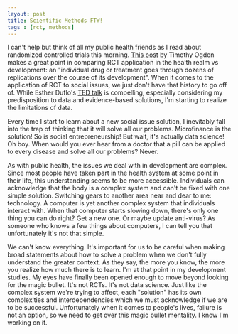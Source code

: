 ```yaml
---
layout: post
title: Scientific Methods FTW!
tags : [rct, methods]
---
```


I can't help but think of all my public health friends as I read about randomized controlled trials this morning. <a href="http://www.financialaccess.org/blog/2011/09/revisiting-objections-randomized-control-trials">This post</a> by Timothy Ogden makes a great point in comparing RCT application in the health realm vs development: an "individual drug or treatment goes through dozens of replications over the course of its development". When it comes to the application of RCT to social issues, we just don't have that history to go off of. While Esther Duflo's <a href="http://www.youtube.com/watch?v=0zvrGiPkVcs">TED talk</a> is compelling, especially considering my predisposition to data and evidence-based solutions, I'm starting to realize the limitations of data.

Every time I start to learn about a new social issue solution, I inevitably fall into the trap of thinking that it will solve all our problems. Microfinance is the solution! So is social entrepreneurship! But wait, it's actually data science! Oh boy. When would you ever hear from a doctor that a pill can be applied to every disease and solve all our problems? Never.

As with public health, the issues we deal with in development are complex. Since most people have taken part in the health system at some point in their life, this understanding seems to be more accessible. Individuals can acknowledge that the body is a complex system and can't be fixed with one simple solution. Switching gears to another area near and dear to me: technology. A computer is yet another complex system that individuals interact with. When that computer starts slowing down, there's only one thing you can do right? Get a new one. Or maybe update anti-virus? As someone who knows a few things about computers, I can tell you that unfortunately it's not that simple.

We can't know everything. It's important for us to be careful when making broad statements about how to solve a problem when we don't fully understand the greater context. As they say, the more you know, the more you realize how much there is to learn. I'm at that point in my development studies. My eyes have finally been opened enough to move beyond looking for the magic bullet. It's not RCTs. It's not data science. Just like the complex system we're trying to affect, each "solution" has its own complexities and interdependencies which we must acknowledge if we are to be successful. Unfortunately when it comes to people's lives, failure is not an option, so we need to get over this magic bullet mentality. I know I'm working on it.